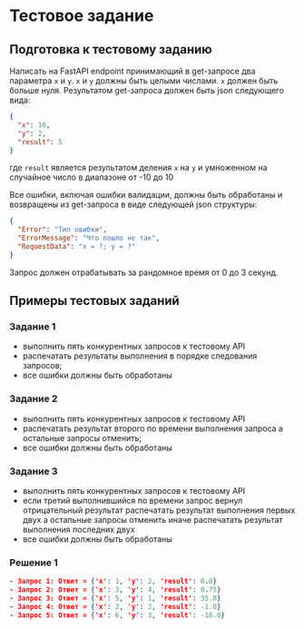 # Тестовое задание

## Подготовка к тестовому заданию

Написать на FastAPI endpoint принимающий в get-запросе два параметра `x` и `y`.
`x` и `y` должны быть целыми числами.
`x` должен быть больше нуля.
Результатом get-запроса должен быть json следующего вида:

```json
{
  "x": 10,
  "y": 2,
  "result": 5
}
```

где `result` является результатом деления `x` на `y` и умноженном на случайное число в диапазоне от -10 до 10

Все ошибки, включая ошибки валидации, должны быть обработаны и возвращены из get-запроса в виде следующей json структуры:

```json
{
  "Error": "Тип ошибки",
  "ErrorMessage": "Что пошло не так",
  "RequestData": "x = ?; y = ?"
}
```

Запрос должен отрабатывать за рандомное время от 0 до 3 секунд.

## Примеры тестовых заданий

### Задание 1

- выполнить пять конкурентных запросов к тестовому API
- распечатать результаты выполнения в порядке следования запросов;
- все ошибки должны быть обработаны

### Задание 2

- выполнить пять конкурентных запросов к тестовому API
- распечатать результат второго по времени выполнения запроса а остальные запросы отменить;
- все ошибки должны быть обработаны

### Задание 3

- выполнить пять конкурентных запросов к тестовому API
- если третий выполнившийся по времени запрос вернул отрицательный результат распечатать результат выполнения первых двух а остальные запросы отменить иначе распечатать результат выполнения последних двух
- все ошибки должны быть обработаны


### Решение 1
```json
- Запрос 1: Ответ = {'x': 1, 'y': 2, 'result': 0.0}
- Запрос 2: Ответ = {'x': 3, 'y': 4, 'result': 0.75}
- Запрос 3: Ответ = {'x': 5, 'y': 1, 'result': 35.0}
- Запрос 4: Ответ = {'x': 2, 'y': 2, 'result': -1.0}
- Запрос 5: Ответ = {'x': 6, 'y': 3, 'result': -18.0}
```